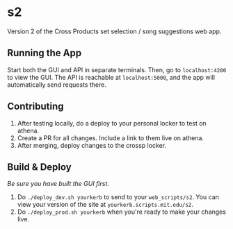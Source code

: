 # s2
Version 2 of the Cross Products set selection / song suggestions web app.

## Running the App
Start both the GUI and API in separate terminals. Then, go to `localhost:4200` to view the GUI. The API is reachable at `localhost:5000`, and the app will automatically send requests there.

## Contributing
1. After testing locally, do a deploy to your personal locker to test on athena.
2. Create a PR for all changes. Include a link to them live on athena.
3. After merging, deploy changes to the crossp locker.

## Build & Deploy
*Be sure you have built the GUI first.*
1. Do `./deploy_dev.sh yourkerb` to send to your `web_scripts/s2`. You can view your version of the site at `yourkerb.scripts.mit.edu/s2`.
2. Do `./deploy_prod.sh yourkerb` when you're ready to make your changes live.
